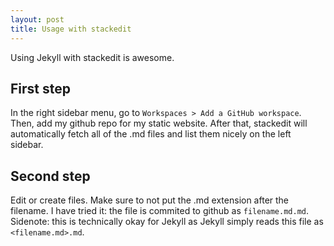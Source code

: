 ```yaml
---
layout: post
title: Usage with stackedit
---
```


Using Jekyll with stackedit is awesome.

## First step
In the right sidebar menu, go to `Workspaces > Add a GitHub workspace`. Then, add my github repo for my static website.
After that, stackedit will automatically fetch all of the .md files and list them nicely on the left sidebar.

## Second step
Edit or create files. Make sure to not put the .md extension after the filename. I have tried it: the file is commited to github as `filename.md.md`. Sidenote: this is technically okay for Jekyll as Jekyll simply reads this file as `<filename.md>.md`.
<!--stackedit_data:
eyJoaXN0b3J5IjpbNjU2Njg5MjAsMTc0MzAyMjQzNl19
-->